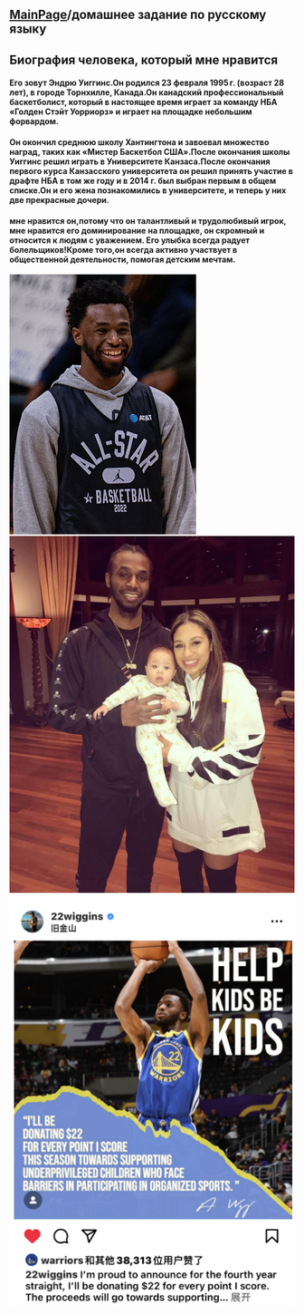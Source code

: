## [MainPage](../README.md)/домашнее задание по русскому языку

## Биография человека, который мне нравится
####  Его зовут Эндрю Уиггинс.Он родился 23 февраля 1995 г. (возраст 28 лет), в городе Торнхилле, Канада.Он канадский профессиональный баскетболист, который в настоящее время играет за команду НБА «Голден Стэйт Уорриорз» и играет на площадке небольшим форвардом.
#### Он окончил среднюю школу Хантингтона и завоевал множество наград, таких как «Мистер Баскетбол США».После окончания школы Уиггинс решил играть в Университете Канзаса.После окончания первого курса Канзасского университета он решил принять участие в драфте НБА в том же году и в 2014 г. был выбран первым в общем списке.Он и его жена познакомились в университете, и теперь у них две прекрасные дочери.
#### мне нравится он,потому что он талантливый и трудолюбивый игрок, мне нравится его доминирование на площадке, он скромный и относится к людям с уважением. Его улыбка всегда радует болельщиков!Кроме того,он всегда активно участвует в общественной деятельности, помогая детским мечтам.

![](/Homework1/pic/1.png)
![](/Homework1/pic/2.png)
![](/Homework1/pic/3.png)